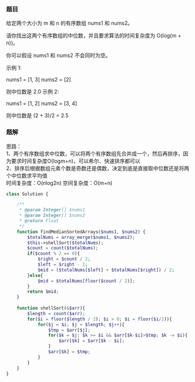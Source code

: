 ### 题目
给定两个大小为 m 和 n 的有序数组 nums1 和 nums2。

请你找出这两个有序数组的中位数，并且要求算法的时间复杂度为 O(log(m + n))。

你可以假设 nums1 和 nums2 不会同时为空。

示例 1:

nums1 = [1, 3]
nums2 = [2]

则中位数是 2.0
示例 2:

nums1 = [1, 2]
nums2 = [3, 4]

则中位数是 (2 + 3)/2 = 2.5

### 题解
思路：   
1、两个有序数组求中位数，可以将两个有序数组先合并成一个，然后再排序，因为要求时间复杂度O(logm+n)，可以希尔、快速排序都可以   
2、排序后根据数组元素个数是奇数还是偶数，决定到底是直接取中位数还是将两个中位数求平均值   
时间复杂度：O(nlog2n)
空间复杂度：O(m+n)
```php
class Solution {

    /**
     * @param Integer[] $nums1
     * @param Integer[] $nums2
     * @return Float
     */
    function findMedianSortedArrays($nums1, $nums2) {
        $totalNums = array_merge($nums1, $nums2);
        $this->shellSort($totalNums);
        $count = count($totalNums);
        if($count % 2 == 0){
            $right = $count / 2;
            $left = $right - 1;
            $mid = ($totalNums[$left] + $totalNums[$right]) / 2;
        }else{
            $mid = $totalNums[floor($count / 2)];
        }
        return $mid;
    }
    
    function shellSort(&$arr){
        $length = count($arr);
        for($i = floor($length / 2); $i > 0; $i = floor($i/2)){
            for($j = $i; $j < $length; $j++){
                $tmp = $arr[$j];
                for($k = $j; $k >= $i && $arr[$k-$i]>$tmp; $k -= $i){
                    $arr[$k] = $arr[$k - $i];
                }
                $arr[$k] = $tmp;
            }
        }
    }
}
```
